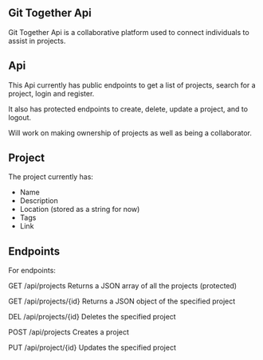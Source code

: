 ## Git Together Api

Git Together Api is a collaborative platform used to connect individuals to assist in projects. 

## Api

This Api currently has public endpoints to get a list of projects, search for a project, login and register.

It also has protected endpoints to create, delete, update a project, and to logout.

Will work on making ownership of projects as well as being a collaborator.

## Project

The project currently has:

- Name
- Description
- Location (stored as a string for now)
- Tags
- Link

## Endpoints

For endpoints:

GET /api/projects       Returns a JSON array of all the projects (protected)

GET /api/projects/{id}  Returns a JSON object of the specified project

DEL /api/projects/{id}  Deletes the specified project

POST /api/projects      Creates a project

PUT /api/project/{id}   Updates the specified project
